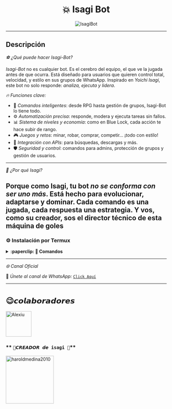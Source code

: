 <h1 align="center">💥 Isagi Bot</h1>
<p align="center">
  <img src="https://files.catbox.moe/0a0gg9.jpg" alt="IsagiBot" style="max-width: 100%;">
</p>

---

## Descripción


*⚽️ ¿Qué puede hacer Isagi-Bot?*

*Isagi-Bot* no es cualquier bot. Es el cerebro del equipo, el que ve la jugada antes de que ocurra. Está diseñado para usuarios que quieren control total, velocidad, y estilo en sus grupos de WhatsApp. Inspirado en _Yoichi Isagi_, este bot no solo responde: *analiza, ejecuta y lidera*.

*🔥 Funciones clave:*
- 🧠 *Comandos inteligentes*: desde RPG hasta gestión de grupos, Isagi-Bot lo tiene todo.
- ⚙️ *Automatización precisa*: responde, modera y ejecuta tareas sin fallos.
- 📊 *Sistema de niveles y economía*: como en Blue Lock, cada acción te hace subir de rango.
- 🎮 *Juegos y retos*: minar, robar, comprar, competir… ¡todo con estilo!
- 🧩 *Integración con APIs*: para búsquedas, descargas y más.
- 🛡️ *Seguridad y control*: comandos para admins, protección de grupos y gestión de usuarios.

---

*🧠 ¿Por qué Isagi?*

Porque como Isagi, tu bot *no se conforma con ser uno más*. Está hecho para evolucionar, adaptarse y dominar. Cada comando es una jugada, cada respuesta una estrategia. Y vos, como su creador, sos el director técnico de esta máquina de goles
---

### **⚙️ Instalación por Termux**

<details>
 <summary><b>:paperclip: 🖤 Comandos</b></summary>

<img src="https://files.catbox.moe/1erdg4.jpg" alt="IsagiBot" style="width: 100%; height: auto; max-width: 500px;">

> Nota: Copie y pegue los comandos en Termux uno por uno.
```bash
termux-setup-storage
```

```bash
apt update && apt upgrade && pkg install -y git nodejs ffmpeg imagemagick yarn
```

```bash
git clone https://https://github.com/haroldmedina2010/kotori-.git && cd kotori
```

```bash
yarn install
```

```bash
npm install
```

```bash
npm update
```

```bash
npm start
```

> Si aparece (Y/I/N/O/D/Z) [default=N]? use la letra "y" + "ENTER" para continuar con la instalación

*⚙️ Activar en caso de detenerse en Termux*

```bash
cd kotori
npm start
```

</details>

---

*🌐 Canal Oficial*

💬 *Únete al canal de WhatsApp:* [`Click Aquí`](https://whatsapp.com/channel/0029VbBG4i2GE56rSgXsqw2W)

---

# **`😉𝙘𝙤𝙡𝙖𝙗𝙤𝙧𝙖𝙙𝙤𝙧𝙚𝙨`**
<a
href="https://github.com/yosue891"><img src="https://github.com/yosue891.png" width="80" height="80" alt="Alexiu"/></a> 
### ** `👑𝘾𝙍𝙀𝘼𝘿𝙊𝙍 𝙙𝙚 isagi 👑`**
<a
href="https://github.com/haroldmedina2010-Chian"><img src="https://github.com/haroldmedina2010.png" width="150" height="150" alt="haroldmedina2010"/></a>










